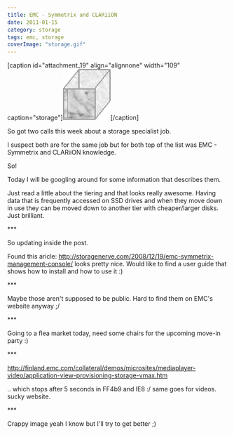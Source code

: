```yaml
---
title: EMC - Symmetrix and CLARiiON
date: 2011-01-15
category: storage
tags: emc, storage
coverImage: "storage.gif"
---
```


\[caption id="attachment\_19" align="alignnone" width="109" caption="storage"\][![box](images/storage.gif "storage")](http://www.guldmyr.com/blog/wp-content/uploads/storage.gif)\[/caption\]

So got two calls this week about a storage specialist job.

I suspect both are for the same job but for both top of the list was EMC - Symmetrix and CLARiiON knowledge.

So!

Today I will be googling around for some information that describes them.

Just read a little about the tiering and that looks really awesome. Having data that is frequently accessed on SSD drives and when they move down in use they can be moved down to another tier with cheaper/larger disks. Just brilliant.

\*\*\*

So updating inside the post.

Found this aricle: http://storagenerve.com/2008/12/19/emc-symmetrix-management-console/ looks pretty nice. Would like to find a user guide that shows how to install and how to use it :)

\*\*\*

Maybe those aren't supposed to be public. Hard to find them on EMC's website anyway ;/

\*\*\*

Going to a flea market today, need some chairs for the upcoming move-in party :)

\*\*\*

http://finland.emc.com/collateral/demos/microsites/mediaplayer-video/application-view-provisioning-storage-vmax.htm

.. which stops after 5 seconds in FF4b9 and IE8 :/ same goes for videos. sucky website.

\*\*\*

Crappy image yeah I know but I'll try to get better ;)

